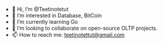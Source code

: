- 👋 Hi, I’m @Teetinotetut
- 👀 I’m interested in Database, BitCoin
- 🌱 I’m currently learning Go
- 💞️ I’m looking to collaborate on open-source OLTP projects.
- 📫 How to reach me: teetinotettut@gmail.com

<!---
Teetinotetut/Teetinotetut is a ✨ special ✨ repository because its `README.md` (this file) appears on your GitHub profile.
You can click the Preview link to take a look at your changes.
--->
